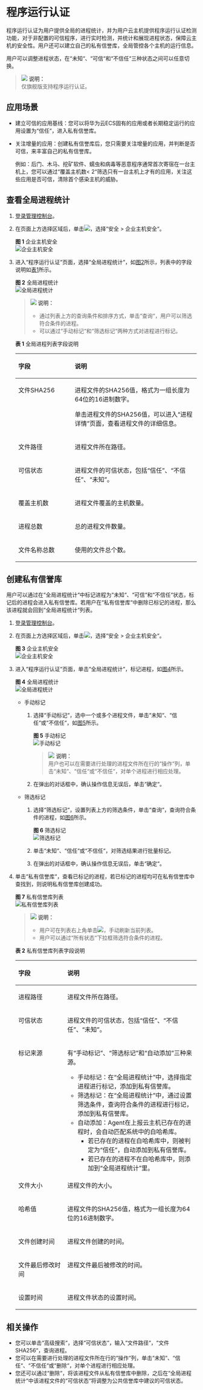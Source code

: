 # 程序运行认证<a name="hss_01_0031"></a>

程序运行认证为用户提供全局的进程统计，并为用户云主机提供程序运行认证检测功能，对于非配置的可信程序，进行实时检测，并统计和展现进程状态，保障云主机的安全性。用户还可以建立自己的私有信誉库，全局管控各个主机的运行信息。

用户可以调整进程状态，在“未知“、“可信“和“不信任“三种状态之间可以任意切换。

>![](public_sys-resources/icon-note.gif) **说明：**   
>仅旗舰版支持程序运行认证。  

## 应用场景<a name="section99634619298"></a>

-   建立可信的应用基线：您可以将华为云ECS固有的应用或者长期稳定运行的应用设置为“信任“，进入私有信誉库。
-   关注增量的应用：创建私有信誉库后，您只需要关注增量的应用，并判断是否可信，来丰富自己的私有信誉库。

    例如：后门、木马、挖矿软件、蠕虫和病毒等恶意程序通常首次寄宿在一台主机上，您可以通过“覆盖主机数< 2“筛选只有一台主机上才有的应用，关注这些应用是否可信，清除首个感染主机的威胁。


## 查看全局进程统计<a name="section2624812306"></a>

1.  [登录管理控制台](https://console.huaweicloud.com)。
2.  在页面上方选择区域后，单击![](figures/icon-servicelist.png)，选择“安全  \>  企业主机安全“。

    **图 1**  企业主机安全<a name="hss_01_0229_fig1271516227232"></a>  
    ![](figures/企业主机安全.png "企业主机安全")

3.  进入“程序运行认证“页面，选择“全局进程统计“，如[图2](#f4b44f24e0b3d4c228b8b22f956bcb7a9)所示，列表中的字段说明如[表1](#t151a768dac1e4bd692e70a2d688ee96e)所示。

    **图 2**  全局进程统计<a name="f4b44f24e0b3d4c228b8b22f956bcb7a9"></a>  
    ![](figures/全局进程统计.png "全局进程统计")

    >![](public_sys-resources/icon-note.gif) **说明：**   
    >-   通过列表上方的查询条件和排序方式，单击“查询“，用户可以筛选符合条件的进程。  
    >-   可以通过“手动标记“和“筛选标记“两种方式对进程进行标记。  

    **表 1**  全局进程列表字段说明

    <a name="t151a768dac1e4bd692e70a2d688ee96e"></a>
    <table><thead align="left"><tr id="rc3dae7a2107e4c3583f06d09611f154f"><th class="cellrowborder" valign="top" width="31.130000000000003%" id="mcps1.2.3.1.1"><p id="a8a54d3d21a2f4041b46c74a2bc9f176d"><a name="a8a54d3d21a2f4041b46c74a2bc9f176d"></a><a name="a8a54d3d21a2f4041b46c74a2bc9f176d"></a>字段</p>
    </th>
    <th class="cellrowborder" valign="top" width="68.87%" id="mcps1.2.3.1.2"><p id="a392b01bc893642c1aff24818ff21d3a9"><a name="a392b01bc893642c1aff24818ff21d3a9"></a><a name="a392b01bc893642c1aff24818ff21d3a9"></a>说明</p>
    </th>
    </tr>
    </thead>
    <tbody><tr id="rff38a6ab795a409bbd154ee6422f7426"><td class="cellrowborder" valign="top" width="31.130000000000003%" headers="mcps1.2.3.1.1 "><p id="a49e7c79f109a450591f6f84f107125a6"><a name="a49e7c79f109a450591f6f84f107125a6"></a><a name="a49e7c79f109a450591f6f84f107125a6"></a>文件SHA256</p>
    </td>
    <td class="cellrowborder" valign="top" width="68.87%" headers="mcps1.2.3.1.2 "><p id="p2632098113430"><a name="p2632098113430"></a><a name="p2632098113430"></a>进程文件的SHA256值，格式为一组长度为64位的16进制数字。</p>
    <p id="a8e3c25d5defe46b0828a2e7fd44ca146"><a name="a8e3c25d5defe46b0828a2e7fd44ca146"></a><a name="a8e3c25d5defe46b0828a2e7fd44ca146"></a>单击进程文件的SHA256值，可以进入<span class="parmname" id="parmname267643721697"><a name="parmname267643721697"></a><a name="parmname267643721697"></a>“进程详情”</span>页面，查看进程文件的详细信息。</p>
    </td>
    </tr>
    <tr id="row396584151306"><td class="cellrowborder" valign="top" width="31.130000000000003%" headers="mcps1.2.3.1.1 "><p id="p582150841306"><a name="p582150841306"></a><a name="p582150841306"></a>文件路径</p>
    </td>
    <td class="cellrowborder" valign="top" width="68.87%" headers="mcps1.2.3.1.2 "><p id="p178013531306"><a name="p178013531306"></a><a name="p178013531306"></a>进程文件所在路径。</p>
    </td>
    </tr>
    <tr id="r37f182fa1f8c4cf1ac626d5fac0deb33"><td class="cellrowborder" valign="top" width="31.130000000000003%" headers="mcps1.2.3.1.1 "><p id="a667a806baee348a7b8e3e78cbe2c291a"><a name="a667a806baee348a7b8e3e78cbe2c291a"></a><a name="a667a806baee348a7b8e3e78cbe2c291a"></a>可信状态</p>
    </td>
    <td class="cellrowborder" valign="top" width="68.87%" headers="mcps1.2.3.1.2 "><p id="ae1248456eb38405f97104bd83cee3d65"><a name="ae1248456eb38405f97104bd83cee3d65"></a><a name="ae1248456eb38405f97104bd83cee3d65"></a>进程文件的可信状态，包括<span class="parmvalue" id="parmvalue595683516956"><a name="parmvalue595683516956"></a><a name="parmvalue595683516956"></a>“信任”</span>、<span class="parmvalue" id="parmvalue3128607816959"><a name="parmvalue3128607816959"></a><a name="parmvalue3128607816959"></a>“不信任”</span>、<span class="parmvalue" id="parmvalue5126804616101"><a name="parmvalue5126804616101"></a><a name="parmvalue5126804616101"></a>“未知”</span>。</p>
    </td>
    </tr>
    <tr id="r8d7cac2b7ce345f6bb0f7b78e7e4b788"><td class="cellrowborder" valign="top" width="31.130000000000003%" headers="mcps1.2.3.1.1 "><p id="a7136e101eb5845eb85aaf2300f7bb0df"><a name="a7136e101eb5845eb85aaf2300f7bb0df"></a><a name="a7136e101eb5845eb85aaf2300f7bb0df"></a>覆盖主机数</p>
    </td>
    <td class="cellrowborder" valign="top" width="68.87%" headers="mcps1.2.3.1.2 "><p id="a992539a87cca4d4286322bb21928574a"><a name="a992539a87cca4d4286322bb21928574a"></a><a name="a992539a87cca4d4286322bb21928574a"></a>进程文件覆盖的主机数量。</p>
    </td>
    </tr>
    <tr id="r51081ed0ed6d487682867c80faa9e267"><td class="cellrowborder" valign="top" width="31.130000000000003%" headers="mcps1.2.3.1.1 "><p id="a1b337a1e0d494fe4bc69f044286f3e0d"><a name="a1b337a1e0d494fe4bc69f044286f3e0d"></a><a name="a1b337a1e0d494fe4bc69f044286f3e0d"></a>进程总数</p>
    </td>
    <td class="cellrowborder" valign="top" width="68.87%" headers="mcps1.2.3.1.2 "><p id="a5f42c01980c041d58ae3b263f109dd12"><a name="a5f42c01980c041d58ae3b263f109dd12"></a><a name="a5f42c01980c041d58ae3b263f109dd12"></a>总的进程文件数量。</p>
    </td>
    </tr>
    <tr id="r81938b6bdc1f43e5a930d9d72d65083a"><td class="cellrowborder" valign="top" width="31.130000000000003%" headers="mcps1.2.3.1.1 "><p id="a75812c0dfdce43c5a8c141703016f7a4"><a name="a75812c0dfdce43c5a8c141703016f7a4"></a><a name="a75812c0dfdce43c5a8c141703016f7a4"></a>文件名称总数</p>
    </td>
    <td class="cellrowborder" valign="top" width="68.87%" headers="mcps1.2.3.1.2 "><p id="a123176ef4669439493b2bb6cfaa427ff"><a name="a123176ef4669439493b2bb6cfaa427ff"></a><a name="a123176ef4669439493b2bb6cfaa427ff"></a>使用的文件总个数。</p>
    </td>
    </tr>
    </tbody>
    </table>


## 创建私有信誉库<a name="section13535173385412"></a>

用户可以通过在“全局进程统计“中标记进程为“未知“、“可信“和“不信任“状态，标记后的进程会进入私有信誉库。若用户在“私有信誉库“中删除已标记的进程，那么该进程就会回到“全局进程统计“列表。

1.  [登录管理控制台](https://console.huaweicloud.com)。
2.  在页面上方选择区域后，单击![](figures/icon-servicelist.png)，选择“安全  \>  企业主机安全“。

    **图 3**  企业主机安全<a name="hss_01_0229_fig1271516227232_1"></a>  
    ![](figures/企业主机安全.png "企业主机安全")

3.  进入“程序运行认证“页面，单击“全局进程统计“，标记进程，如[图4](#fig145571440163414)所示。

    **图 4**  全局进程统计<a name="fig145571440163414"></a>  
    ![](figures/全局进程统计.png "全局进程统计")

    -   手动标记
        1.  选择“手动标记“，选中一个或多个进程文件，单击“未知“、“信任“或“不信任“，如[图5](#fig022017321344)所示。

            **图 5**  手动标记<a name="fig022017321344"></a>  
            ![](figures/手动标记.png "手动标记")

            >![](public_sys-resources/icon-note.gif) **说明：**   
            >用户也可以在需要进行处理的进程文件所在行的“操作“列，单击“未知“、“信任“或“不信任“，对单个进程进行相应处理。  

        2.  在弹出的对话框中，确认操作信息无误后，单击“确定“。

    -   筛选标记
        1.  选择“筛选标记“，设置列表上方的筛选条件，单击“查询“，查询符合条件的进程，如[图6](#fig52224329342)所示。

            **图 6**  筛选标记<a name="fig52224329342"></a>  
            ![](figures/筛选标记.png "筛选标记")

        2.  单击“未知“、“信任“或“不信任“，对筛选结果进行批量标记。
        3.  在弹出的对话框中，确认操作信息无误后，单击“确定“。

4.  单击“私有信誉库“，查看已标记的进程，若已标记的进程均可在私有信誉库中查找到，则说明私有信誉库创建成功。

    **图 7**  私有信誉库列表<a name="fig722214322344"></a>  
    ![](figures/私有信誉库列表.png "私有信誉库列表")

    >![](public_sys-resources/icon-note.gif) **说明：**   
    >-   用户可在列表右上角单击![](figures/icon-update.png)，手动刷新当前列表。  
    >-   用户可以通过“所有状态“下拉框筛选符合条件的进程。  

    **表 2**  私有信誉库列表字段说明

    <a name="table422433223414"></a>
    <table><thead align="left"><tr id="row0223153293415"><th class="cellrowborder" valign="top" width="27.01%" id="mcps1.2.3.1.1"><p id="p11223163219348"><a name="p11223163219348"></a><a name="p11223163219348"></a>字段</p>
    </th>
    <th class="cellrowborder" valign="top" width="72.99%" id="mcps1.2.3.1.2"><p id="p22231432113416"><a name="p22231432113416"></a><a name="p22231432113416"></a>说明</p>
    </th>
    </tr>
    </thead>
    <tbody><tr id="row12231432153418"><td class="cellrowborder" valign="top" width="27.01%" headers="mcps1.2.3.1.1 "><p id="p15223143253412"><a name="p15223143253412"></a><a name="p15223143253412"></a>进程路径</p>
    </td>
    <td class="cellrowborder" valign="top" width="72.99%" headers="mcps1.2.3.1.2 "><p id="p1122316327340"><a name="p1122316327340"></a><a name="p1122316327340"></a>进程文件所在路径。</p>
    </td>
    </tr>
    <tr id="row12231432163415"><td class="cellrowborder" valign="top" width="27.01%" headers="mcps1.2.3.1.1 "><p id="p6223173212346"><a name="p6223173212346"></a><a name="p6223173212346"></a>可信状态</p>
    </td>
    <td class="cellrowborder" valign="top" width="72.99%" headers="mcps1.2.3.1.2 "><p id="p5223432133419"><a name="p5223432133419"></a><a name="p5223432133419"></a>进程文件的可信状态，包括<span class="parmvalue" id="parmvalue132231632133414"><a name="parmvalue132231632133414"></a><a name="parmvalue132231632133414"></a>“信任”</span>、<span class="parmvalue" id="parmvalue14223123283415"><a name="parmvalue14223123283415"></a><a name="parmvalue14223123283415"></a>“不信任”</span>、<span class="parmvalue" id="parmvalue5223143243420"><a name="parmvalue5223143243420"></a><a name="parmvalue5223143243420"></a>“未知”</span>。</p>
    </td>
    </tr>
    <tr id="row172241332143417"><td class="cellrowborder" valign="top" width="27.01%" headers="mcps1.2.3.1.1 "><p id="p822313283410"><a name="p822313283410"></a><a name="p822313283410"></a>标记来源</p>
    </td>
    <td class="cellrowborder" valign="top" width="72.99%" headers="mcps1.2.3.1.2 "><p id="p5224163293415"><a name="p5224163293415"></a><a name="p5224163293415"></a>有<span class="parmvalue" id="parmvalue192230322349"><a name="parmvalue192230322349"></a><a name="parmvalue192230322349"></a>“手动标记”</span>、<span class="parmvalue" id="parmvalue1722473213410"><a name="parmvalue1722473213410"></a><a name="parmvalue1722473213410"></a>“筛选标记”</span>和<span class="parmvalue" id="parmvalue183069428193"><a name="parmvalue183069428193"></a><a name="parmvalue183069428193"></a>“自动添加”</span>三种来源。</p>
    <a name="ul436212917219"></a><a name="ul436212917219"></a><ul id="ul436212917219"><li>手动标记：在<span class="parmvalue" id="parmvalue888251282411"><a name="parmvalue888251282411"></a><a name="parmvalue888251282411"></a>“全局进程统计”</span>中，选择指定进程进行标记，添加到私有信誉库。</li><li>筛选标记：在<span class="parmvalue" id="parmvalue287221519249"><a name="parmvalue287221519249"></a><a name="parmvalue287221519249"></a>“全局进程统计”</span>中，通过设置筛选条件，查询符合条件的进程进行标记，添加到私有信誉库。</li><li>自动添加：Agent在上报云主机已存在的进程时，会自动匹配系统中的白哈希库。<a name="ul16585211201919"></a><a name="ul16585211201919"></a><ul id="ul16585211201919"><li>若已存在的进程在白哈希库中，则被判定为<span class="parmvalue" id="parmvalue49196410618"><a name="parmvalue49196410618"></a><a name="parmvalue49196410618"></a>“信任”</span>，自动添加到私有信誉库。</li><li>若已存在的进程不在白哈希库中，则添加到<span class="parmvalue" id="parmvalue1618310421914"><a name="parmvalue1618310421914"></a><a name="parmvalue1618310421914"></a>“全局进程统计”</span>里。</li></ul>
    </li></ul>
    </td>
    </tr>
    <tr id="row1422463233415"><td class="cellrowborder" valign="top" width="27.01%" headers="mcps1.2.3.1.1 "><p id="p18224103253416"><a name="p18224103253416"></a><a name="p18224103253416"></a>文件大小</p>
    </td>
    <td class="cellrowborder" valign="top" width="72.99%" headers="mcps1.2.3.1.2 "><p id="p15224153223416"><a name="p15224153223416"></a><a name="p15224153223416"></a>进程文件的大小。</p>
    </td>
    </tr>
    <tr id="row18224163214342"><td class="cellrowborder" valign="top" width="27.01%" headers="mcps1.2.3.1.1 "><p id="p3224632183414"><a name="p3224632183414"></a><a name="p3224632183414"></a>哈希值</p>
    </td>
    <td class="cellrowborder" valign="top" width="72.99%" headers="mcps1.2.3.1.2 "><p id="p1922493253416"><a name="p1922493253416"></a><a name="p1922493253416"></a>进程文件的SHA256值，格式为一组长度为64位的16进制数字。</p>
    </td>
    </tr>
    <tr id="row22241432203419"><td class="cellrowborder" valign="top" width="27.01%" headers="mcps1.2.3.1.1 "><p id="p13224153293411"><a name="p13224153293411"></a><a name="p13224153293411"></a>文件创建时间</p>
    </td>
    <td class="cellrowborder" valign="top" width="72.99%" headers="mcps1.2.3.1.2 "><p id="p62243320341"><a name="p62243320341"></a><a name="p62243320341"></a>进程文件创建的时间。</p>
    </td>
    </tr>
    <tr id="row722417324344"><td class="cellrowborder" valign="top" width="27.01%" headers="mcps1.2.3.1.1 "><p id="p14224632153419"><a name="p14224632153419"></a><a name="p14224632153419"></a>文件最后修改时间</p>
    </td>
    <td class="cellrowborder" valign="top" width="72.99%" headers="mcps1.2.3.1.2 "><p id="p1224123215347"><a name="p1224123215347"></a><a name="p1224123215347"></a>进程文件最后被修改的时间。</p>
    </td>
    </tr>
    <tr id="row102241132133420"><td class="cellrowborder" valign="top" width="27.01%" headers="mcps1.2.3.1.1 "><p id="p6224133213413"><a name="p6224133213413"></a><a name="p6224133213413"></a>设置时间</p>
    </td>
    <td class="cellrowborder" valign="top" width="72.99%" headers="mcps1.2.3.1.2 "><p id="p922463293413"><a name="p922463293413"></a><a name="p922463293413"></a>进程文件状态的设置时间。</p>
    </td>
    </tr>
    </tbody>
    </table>


## 相关操作<a name="section9307151174515"></a>

-   您可以单击“高级搜索“，选择“可信状态“，输入“文件路径“，“文件SHA256“，查询进程。
-   您可以在需要进行处理的进程文件所在行的“操作“列，单击“未知“、“信任“、“不信任“或“删除“，对单个进程进行相应处理。
-   您还可以通过“删除“，将该进程文件从私有信誉库中删除，之后在“全局进程统计“中该进程文件的“可信状态“将调整为公共信誉库中建议的可信状态。

